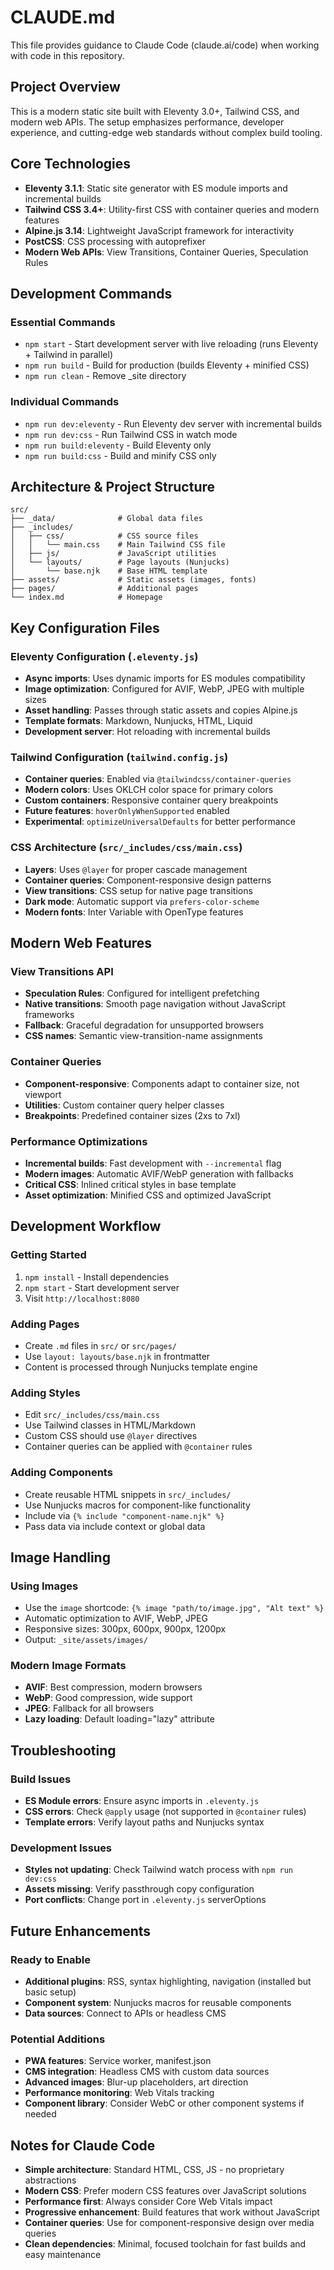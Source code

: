 # CLAUDE.md

This file provides guidance to Claude Code (claude.ai/code) when working with code in this repository.

## Project Overview

This is a modern static site built with Eleventy 3.0+, Tailwind CSS, and modern web APIs. The setup emphasizes performance, developer experience, and cutting-edge web standards without complex build tooling.

## Core Technologies

- **Eleventy 3.1.1**: Static site generator with ES module imports and incremental builds
- **Tailwind CSS 3.4+**: Utility-first CSS with container queries and modern features  
- **Alpine.js 3.14**: Lightweight JavaScript framework for interactivity
- **PostCSS**: CSS processing with autoprefixer
- **Modern Web APIs**: View Transitions, Container Queries, Speculation Rules

## Development Commands

### Essential Commands
- `npm start` - Start development server with live reloading (runs Eleventy + Tailwind in parallel)
- `npm run build` - Build for production (builds Eleventy + minified CSS)
- `npm run clean` - Remove _site directory

### Individual Commands
- `npm run dev:eleventy` - Run Eleventy dev server with incremental builds
- `npm run dev:css` - Run Tailwind CSS in watch mode
- `npm run build:eleventy` - Build Eleventy only
- `npm run build:css` - Build and minify CSS only

## Architecture & Project Structure

```
src/
├── _data/              # Global data files
├── _includes/
│   ├── css/            # CSS source files
│   │   └── main.css    # Main Tailwind CSS file
│   ├── js/             # JavaScript utilities
│   └── layouts/        # Page layouts (Nunjucks)
│       └── base.njk    # Base HTML template
├── assets/             # Static assets (images, fonts)
├── pages/              # Additional pages
└── index.md            # Homepage
```

## Key Configuration Files

### Eleventy Configuration (`.eleventy.js`)
- **Async imports**: Uses dynamic imports for ES modules compatibility
- **Image optimization**: Configured for AVIF, WebP, JPEG with multiple sizes
- **Asset handling**: Passes through static assets and copies Alpine.js
- **Template formats**: Markdown, Nunjucks, HTML, Liquid
- **Development server**: Hot reloading with incremental builds

### Tailwind Configuration (`tailwind.config.js`)
- **Container queries**: Enabled via `@tailwindcss/container-queries`
- **Modern colors**: Uses OKLCH color space for primary colors
- **Custom containers**: Responsive container query breakpoints
- **Future features**: `hoverOnlyWhenSupported` enabled
- **Experimental**: `optimizeUniversalDefaults` for better performance

### CSS Architecture (`src/_includes/css/main.css`)
- **Layers**: Uses `@layer` for proper cascade management
- **Container queries**: Component-responsive design patterns
- **View transitions**: CSS setup for native page transitions
- **Dark mode**: Automatic support via `prefers-color-scheme`
- **Modern fonts**: Inter Variable with OpenType features

## Modern Web Features

### View Transitions API
- **Speculation Rules**: Configured for intelligent prefetching
- **Native transitions**: Smooth page navigation without JavaScript frameworks
- **Fallback**: Graceful degradation for unsupported browsers
- **CSS names**: Semantic view-transition-name assignments

### Container Queries
- **Component-responsive**: Components adapt to container size, not viewport
- **Utilities**: Custom container query helper classes
- **Breakpoints**: Predefined container sizes (2xs to 7xl)

### Performance Optimizations
- **Incremental builds**: Fast development with `--incremental` flag
- **Modern images**: Automatic AVIF/WebP generation with fallbacks
- **Critical CSS**: Inlined critical styles in base template
- **Asset optimization**: Minified CSS and optimized JavaScript

## Development Workflow

### Getting Started
1. `npm install` - Install dependencies
2. `npm start` - Start development server
3. Visit `http://localhost:8080`

### Adding Pages
- Create `.md` files in `src/` or `src/pages/`
- Use `layout: layouts/base.njk` in frontmatter
- Content is processed through Nunjucks template engine

### Adding Styles
- Edit `src/_includes/css/main.css`
- Use Tailwind classes in HTML/Markdown
- Custom CSS should use `@layer` directives
- Container queries can be applied with `@container` rules

### Adding Components
- Create reusable HTML snippets in `src/_includes/`
- Use Nunjucks macros for component-like functionality
- Include via `{% include "component-name.njk" %}`
- Pass data via include context or global data

## Image Handling

### Using Images
- Use the `image` shortcode: `{% image "path/to/image.jpg", "Alt text" %}`
- Automatic optimization to AVIF, WebP, JPEG
- Responsive sizes: 300px, 600px, 900px, 1200px
- Output: `_site/assets/images/`

### Modern Image Formats
- **AVIF**: Best compression, modern browsers
- **WebP**: Good compression, wide support  
- **JPEG**: Fallback for all browsers
- **Lazy loading**: Default loading="lazy" attribute

## Troubleshooting

### Build Issues
- **ES Module errors**: Ensure async imports in `.eleventy.js`
- **CSS errors**: Check `@apply` usage (not supported in `@container` rules)
- **Template errors**: Verify layout paths and Nunjucks syntax

### Development Issues
- **Styles not updating**: Check Tailwind watch process with `npm run dev:css`
- **Assets missing**: Verify passthrough copy configuration
- **Port conflicts**: Change port in `.eleventy.js` serverOptions

## Future Enhancements

### Ready to Enable
- **Additional plugins**: RSS, syntax highlighting, navigation (installed but basic setup)
- **Component system**: Nunjucks macros for reusable components
- **Data sources**: Connect to APIs or headless CMS

### Potential Additions
- **PWA features**: Service worker, manifest.json
- **CMS integration**: Headless CMS with custom data sources
- **Advanced images**: Blur-up placeholders, art direction
- **Performance monitoring**: Web Vitals tracking
- **Component library**: Consider WebC or other component systems if needed

## Notes for Claude Code

- **Simple architecture**: Standard HTML, CSS, JS - no proprietary abstractions
- **Modern CSS**: Prefer modern CSS features over JavaScript solutions
- **Performance first**: Always consider Core Web Vitals impact
- **Progressive enhancement**: Build features that work without JavaScript
- **Container queries**: Use for component-responsive design over media queries
- **Clean dependencies**: Minimal, focused toolchain for fast builds and easy maintenance